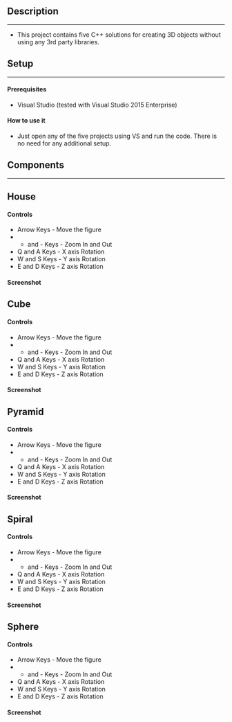 ## Description
--------------
* This project contains five C++ solutions for creating 3D objects without using any 3rd party libraries. 

## Setup
--------
#### Prerequisites
* Visual Studio (tested with Visual Studio 2015 Enterprise)

#### How to use it
* Just open any of the five projects using VS and run the code. There is no need for any additional setup.

## Components
-------------
## House
#### Controls
* Arrow Keys - Move the figure
* + and - Keys - Zoom In and Out
* Q and A Keys - X axis Rotation
* W and S Keys - Y axis Rotation
* E and D Keys - Z axis Rotation
#### Screenshot
## Cube
#### Controls
* Arrow Keys - Move the figure
* + and - Keys - Zoom In and Out
* Q and A Keys - X axis Rotation
* W and S Keys - Y axis Rotation
* E and D Keys - Z axis Rotation
#### Screenshot
## Pyramid
#### Controls
* Arrow Keys - Move the figure
* + and - Keys - Zoom In and Out
* Q and A Keys - X axis Rotation
* W and S Keys - Y axis Rotation
* E and D Keys - Z axis Rotation
#### Screenshot
## Spiral
#### Controls
* Arrow Keys - Move the figure
* + and - Keys - Zoom In and Out
* Q and A Keys - X axis Rotation
* W and S Keys - Y axis Rotation
* E and D Keys - Z axis Rotation
#### Screenshot
## Sphere
#### Controls
* Arrow Keys - Move the figure
* + and - Keys - Zoom In and Out
* Q and A Keys - X axis Rotation
* W and S Keys - Y axis Rotation
* E and D Keys - Z axis Rotation
#### Screenshot